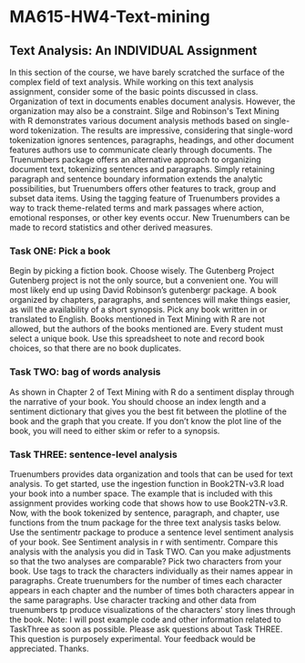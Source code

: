 # MA615-HW4-Text-mining

## Text Analysis: An INDIVIDUAL Assignment

In this section of the course, we have barely scratched the surface of the complex field of text analysis. While working on this text analysis assignment, consider some of the basic points discussed in class.
Organization of text in documents enables document analysis. However, the organization may also be a constraint. Silge and Robinson's Text Mining with R demonstrates various document analysis methods based on single-word tokenization. The results are impressive, considering that single-word tokenization ignores sentences, paragraphs, headings, and other document features authors use to communicate clearly through documents.
The Truenumbers package offers an alternative approach to organizing document text, tokenizing sentences and paragraphs. Simply retaining paragraph and sentence boundary information extends the analytic possibilities, but Truenumbers offers other features to track, group and subset data items. Using the tagging feature of Truenumbers provides a way to track theme-related terms and mark passages where action, emotional responses, or other key events occur. New Truenumbers can be made to record statistics and other derived measures.

### Task ONE: Pick a book

Begin by picking a fiction book. Choose wisely. The Gutenberg Project Gutenberg project is not the only source, but a convenient one. You will most likely end up using David Robinson’s gutenbergr package.
A book organized by chapters, paragraphs, and sentences will make things easier, as will the availability of a short synopsis. Pick any book written in or translated to English. Books mentioned in Text Mining with R are not allowed, but the authors of the books mentioned are.
Every student must select a unique book. Use this spreadsheet to note and record book choices, so that there are no book duplicates.

### Task TWO: bag of words analysis

As shown in Chapter 2 of Text Mining with R do a sentiment display through the narrative of your book. You should choose an index length and a sentiment dictionary that gives you the best fit between the plotline of the book and the graph that you create. If you don’t know the plot line of the book, you will need to either skim or refer to a synopsis.

### Task THREE: sentence-level analysis

Truenumbers provides data organization and tools that can be used for text analysis. To get started, use the ingestion function in Book2TN-v3.R load your book into a number space. The example that is included with this assignment provides working code that shows how to use Book2TN-v3.R.
Now, with the book tokenized by sentence, paragraph, and chapter, use functions from the tnum package for the three text analysis tasks below.
Use the sentimentr package to produce a sentence level sentiment analysis of your book. See Sentiment analysis in r with sentimentr. Compare this analysis with the analysis you did in Task TWO. Can you make adjustments so that the two analyses are comparable?
Pick two characters from your book. Use tags to track the characters individually as their names appear in paragraphs. Create truenumbers for the number of times each character appears in each chapter and the number of times both characters appear in the same paragraphs.
Use character tracking and other data from truenumbers tp produce visualizations of the characters' story lines through the book.
Note: I will post example code and other information related to TaskThree as soon as possible. Please ask questions about Task THREE. This question is purposely experimental. Your feedback would be appreciated. Thanks.
